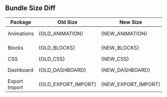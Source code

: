 ## Bundle Size Diff

| Package       | Old Size            | New Size            | Diff                                                 |
| ------------- | ------------------- | ------------------- | ---------------------------------------------------- |
| Animations    | {OLD_ANIMATION}     | {NEW_ANIMATION}     | {DIFF_ANIMATION} ({DIFF_PERCENT_ANIMATION}%)         |
| Blocks        | {OLD_BLOCKS}        | {NEW_BLOCKS}        | {DIFF_BLOCKS} ({DIFF_PERCENT_BLOCKS}%)               |
| CSS           | {OLD_CSS}           | {NEW_CSS}           | {DIFF_CSS} ({DIFF_PERCENT_CSS}%)                     |
| Dashboard     | {OLD_DASHBOARD}     | {NEW_DASHBOARD}     | {DIFF_DASHBOARD} ({DIFF_PERCENT_DASHBOARD}%)         |
| Export Import | {OLD_EXPORT_IMPORT} | {NEW_EXPORT_IMPORT} | {DIFF_EXPORT_IMPORT} ({DIFF_PERCENT_EXPORT_IMPORT}%) |
